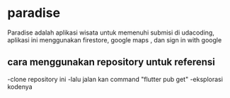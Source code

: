 # paradise

Paradise adalah aplikasi wisata untuk memenuhi submisi di udacoding, aplikasi ini menggunakan firestore, google maps , dan sign in with google

## cara menggunakan repository untuk referensi
-clone repository ini
-lalu jalan kan command "flutter pub get"
-eksplorasi kodenya
